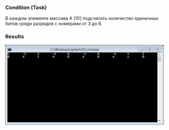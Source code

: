 ### Condition (Task)
В каждом элементе массива А [10] подсчитать количество единичных битов среди разрядов с номерами от 3 до 6.

### Results
![Results](screen.png)